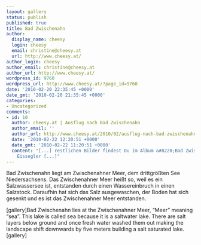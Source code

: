 ```yaml
---
layout: gallery
status: publish
published: true
title: Bad Zwischenahn
author:
  display_name: cheesy
  login: cheesy
  email: christine@cheesy.at
  url: http://www.cheesy.at/
author_login: cheesy
author_email: christine@cheesy.at
author_url: http://www.cheesy.at/
wordpress_id: 9760
wordpress_url: http://www.cheesy.at/?page_id=9760
date: '2010-02-20 22:35:45 +0000'
date_gmt: '2010-02-20 21:35:45 +0000'
categories:
- Uncategorized
comments:
- id: 10
  author: cheesy.at | Ausflug nach Bad Zwischenahn
  author_email: ''
  author_url: http://www.cheesy.at/2010/02/ausflug-nach-bad-zwischenahn/
  date: '2010-02-22 12:20:51 +0000'
  date_gmt: '2010-02-22 11:20:51 +0000'
  content: "[...] restlichen Bilder findest Du im Album &#8220;Bad Zwischenahn&#8221;.
    Eissegler [...]"
---
```

<!--:de-->Bad Zwischenahn liegt am Zwischenahner Meer, dem drittgrößten See Niedersachsens. Das Zwischenahner Meer heißt so, weil es ein Salzwassersee ist, entstanden durch einen Wassereinbruch in einen Salzstock. Daraufhin hat sich das Salz ausgewaschen, der Boden hat sich gesenkt und es ist das Zwischenahner Meer entstanden.
[gallery]<!--:--><!--:en-->Bad Zwischenahn lies at the Zwischenahner Meer, “Meer” meaning “sea”. This lake is called sea because it is a saltwater lake. There are salt layers below ground and once fresh water washed them out making the landscape shift downwards by five meters building a salt saturated lake.
[gallery]<!--:-->

